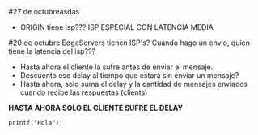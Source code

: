 #27 de octubreasdas
- ORIGIN tiene isp??? ISP ESPECIAL CON LATENCIA MEDIA

#20 de octubre
EdgeServers tienen ISP's?
Cuando hago un envio, quien tiene la latencia del isp???
- Hasta ahora el cliente la sufre antes de enviar el mensaje.
- Descuento ese delay al tiempo que estará sin enviar un mensaje?
- Hasta ahora, solo suma el delay y la cantidad de mensajes enviados cuando recibe las respuestas (clients)



**HASTA AHORA SOLO EL CLIENTE SUFRE EL DELAY**
```
printf("Hola");
```
